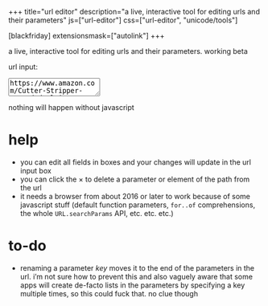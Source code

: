 +++
title="url editor"
description="a live, interactive tool for editing urls and their parameters"
js=["url-editor"]
css=["url-editor", "unicode/tools"]

[blackfriday]
extensionsmask=["autolink"]
+++

a live, interactive tool for editing urls and their parameters. working beta

url input:
<textarea id=url_in>
https://www.amazon.com/Cutter-Stripper-Stranded-Klein-Tools/dp/B00080DPNQ/ref=sr_1_6?s=power-hand-tools&ie=UTF8&qid=1526426148&sr=1-6&keywords=wire+strippers
</textarea>

<div id=url_out></div>

<noscript>nothing will happen without javascript</noscript>

# help

* you can edit all fields in boxes and your changes will update in the url
  input box
* you can click the × to delete a parameter or element of the path from the url
* it needs a browser from about 2016 or later to work because of some
  javascript stuff (default function parameters, `for..of` comprehensions, the
  whole `URL.searchParams` API, etc. etc. etc.)

# to-do

* renaming a parameter *key* moves it to the end of the parameters in the url.
  i’m not sure how to prevent this and also vaguely aware that some apps will
  create de-facto lists in the parameters by specifying a key multiple times, so
  this could fuck that. no clue though

[query string]: https://en.wikipedia.org/wiki/Query_string
